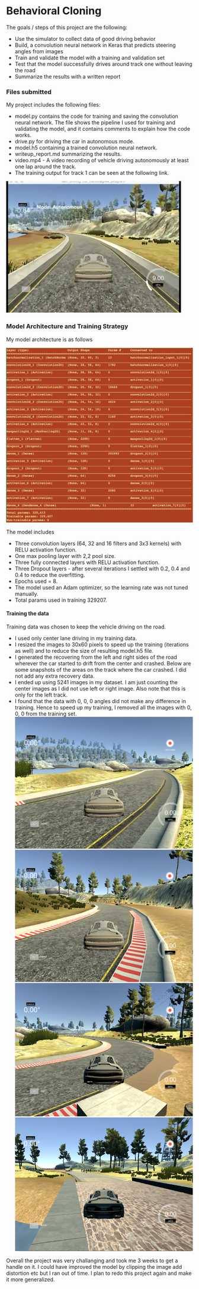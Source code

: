 # Behavioral Cloning

The goals / steps of this project are the following:

* Use the simulator to collect data of good driving behavior
* Build, a convolution neural network in Keras that predicts steering angles from images
* Train and validate the model with a training and validation set
* Test that the model successfully drives around track one without leaving the road
* Summarize the results with a written report


### Files submitted 

My project includes the following files:

* model.py contains the code for training and saving the convolution neural network. The file shows the pipeline I used for training and validating the model, and it contains comments to explain how the code works.
* drive.py for driving the car in autonomous mode.
* model.h5 containing a trained convolution neural network.
* writeup_report.md summarizing the results.
* video.mp4 - A video recording of vehicle driving autonomously at least one lap around the track.
* The training output for track 1 can be seen at the following link.

[![track1](https://github.com/pssdc/CarND-Behavioral-Cloning-P3/blob/master/youtube_track1.png)](https://www.youtube.com/watch?v=k0KYxMhgwv4)


### Model Architecture and Training Strategy

My model architecture is as follows

![Architecture](https://github.com/pssdc/CarND-Behavioral-Cloning-P3/blob/master/layers.png)

The model includes 
* Three convolution layers (64, 32 and 16 filters and 3x3 kernels) with RELU activation function.
* One max pooling layer with 2,2 pool size.
* Three fully connected layers with RELU activation function.
* Three Dropout layers - after several iterations I settled with 0.2, 0.4 and 0.4 to reduce the overfitting.
* Epochs used = 8.
* The model used an Adam optimizer, so the learning rate was not tuned manually.
* Total params used in training 329207.


#### Training the data

Training data was chosen to keep the vehicle driving on the road. 
* I used only center lane driving in my training data. 
* I resized the images to 30x60 pixels to speed up the training (iterations as well) and to reduce the size of resulting model.h5 file.
* I generated the recovering from the left and right sides of the road wherever the car started to drift from the center and crashed. Below are some snapshots of the areas on the track where the car crashed. I did not add any extra recovery data. 
* I ended up using 5241 images in my dataset. I am just counting the center images as I did not use left or right image. Also note that this is only for the left track. 
* I found that the data with 0, 0, 0 angles did not make any difference in training. Hence to speed up my training, I removed all the images with 0, 0, 0 from the training set. 
![recovery1](https://github.com/pssdc/CarND-Behavioral-Cloning-P3/blob/master/recovery6.png)
![recovery2](https://github.com/pssdc/CarND-Behavioral-Cloning-P3/blob/master/recovery2.png)
![recovery3](https://github.com/pssdc/CarND-Behavioral-Cloning-P3/blob/master/recovery5.png)
![recovery4](https://github.com/pssdc/CarND-Behavioral-Cloning-P3/blob/master/recovery4.png)

Overall the project was very challanging and took me 3 weeks to get a handle on it. I could have improved the model by clipping the image add distortion etc but I ran out of time. I plan to redo this project again and make it more generalized. 


